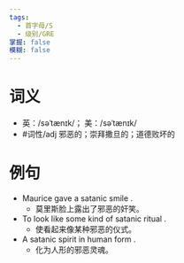 ```yaml
---
tags:
  - 首字母/S
  - 级别/GRE
掌握: false
模糊: false
---
```

# 词义
- 英：/səˈtænɪk/； 美：/səˈtænɪk/
- #词性/adj  邪恶的；崇拜撒旦的；道德败坏的
# 例句
- Maurice gave a satanic smile .
	- 莫里斯脸上露出了邪恶的奸笑。
- To look like some kind of satanic ritual .
	- 使看起来像某种邪恶的仪式。
- A satanic spirit in human form .
	- 化为人形的邪恶灵魂。
